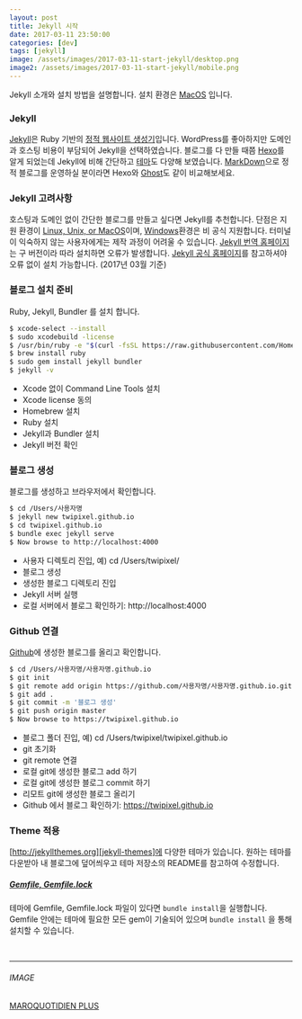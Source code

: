 ```yaml
---
layout: post
title: Jekyll 시작
date: 2017-03-11 23:50:00
categories: [dev]
tags: [jekyll]
image: /assets/images/2017-03-11-start-jekyll/desktop.png
image2: /assets/images/2017-03-11-start-jekyll/mobile.png
---
```


Jekyll 소개와 설치 방법을 설명합니다.
설치 환경은 [MacOS][jekyll-install-on-mac] 입니다.


### Jekyll

[Jekyll][jekyll-kr]은 Ruby 기반의
[정적 웹사이트 생성기][static-web-site-generator]입니다.
WordPress를 좋아하지만 도메인과 호스팅 비용이 부담되어 Jekyll을 선택하였습니다.
블로그를 다 만들 때쯤 [Hexo][hexo]를 알게 되었는데
Jekyll에 비해 간단하고 [테마][hexo-themes]도 다양해 보였습니다.
[MarkDown][markdown]으로 정적 블로그를 운영하실 분이라면 Hexo와 [Ghost][ghost]도 같이 비교해보세요.


### Jekyll 고려사항

호스팅과 도메인 없이 간단한 블로그를 만들고 싶다면 Jekyll를 추천합니다.
단점은 지원 환경이 [Linux, Unix, or MacOS][jekyll-installation]이며,
[Windows][jekyll-install-on-windows]환경은 비 공식 지원합니다.
터미널이 익숙하지 않는 사용자에게는 제작 과정이 어려울 수 있습니다.
[Jekyll 번역 홈페이지][jekyll-kr]는 구 버전이라 따라 설치하면 오류가 발생합니다.
[Jekyll 공식 홈페이지][jekyll-en]를 참고하셔야 오류 없이 설치 가능합니다. (2017년 03월 기준)


### 블로그 설치 준비

Ruby, Jekyll, Bundler 를 설치 합니다.

``` bash
$ xcode-select --install
$ sudo xcodebuild -license
$ /usr/bin/ruby -e "$(curl -fsSL https://raw.githubusercontent.com/Homebrew/install/master/install)"
$ brew install ruby
$ sudo gem install jekyll bundler
$ jekyll -v
```

- Xcode 없이 Command Line Tools 설치
- Xcode license 동의
- Homebrew 설치
- Ruby 설치
- Jekyll과 Bundler 설치
- Jekyll 버전 확인


### 블로그 생성

블로그를 생성하고 브라우저에서 확인합니다.

``` bash
$ cd /Users/사용자명
$ jekyll new twipixel.github.io
$ cd twipixel.github.io
$ bundle exec jekyll serve
$ Now browse to http://localhost:4000
```

- 사용자 디렉토리 진입, 예) cd /Users/twipixel/
- 블로그 생성
- 생성한 블로그 디렉토리 진입
- Jekyll 서버 실행
- 로컬 서버에서 블로그 확인하기: http://localhost:4000


### Github 연결

[Github][github]에 생성한 블로그를 올리고 확인합니다.

```bash
$ cd /Users/사용자명/사용자명.github.io
$ git init
$ git remote add origin https://github.com/사용자명/사용자명.github.io.git
$ git add .
$ git commit -m '블로그 생성'
$ git push origin master
$ Now browse to https://twipixel.github.io
```

- 블로그 폴더 진입, 예) cd /Users/twipixel/twipixel.github.io
- git 초기화
- git remote 연결
- 로컬 git에 생성한 블로그 add 하기
- 로컬 git에 생성한 블로그 commit 하기
- 리모트 git에 생성한 블로그 올리기
- Github 에서 블로그 확인하기: https://twipixel.github.io


### Theme 적용

[http://jekyllthemes.org][jekyll-themes]에 다양한 테마가 있습니다.
원하는 테마를 다운받아 내 블로그에 덮어씌우고 테마 저장소의 README를 참고하여 수정합니다.


##### [Gemfile, Gemfile.lock][bundler-site]

테마에 Gemfile, Gemfile.lock 파일이 있다면 `bundle install`을 실행합니다. Gemfile 안에는 테마에 필요한 모든 gem이 기술되어 있으며 `bundle install` 을 통해 설치할 수 있습니다.

<br>

---

###### IMAGE

[MAROQUOTIDIEN PLUS][image-from]


[jekyll-en]: https://jekyllrb.com
[jekyll-kr]: https://jekyllrb-ko.github.io
[jekyll-installation]: https://jekyllrb.com/docs/installation
[jekyll-install-on-mac]: http://jekyll.tips/jekyll-casts/install-jekyll-on-os-x
[jekyll-install-on-windows]: https://jekyllrb.com/docs/windows
[hexo]: https://hexo.io/ko
[hexo-themes]: https://hexo.io/themes
[ghost]: http://docs.ghost.org/ko
[github]: https://github.com
[jekyll-themes]: http://jekyllthemes.org
[markdown]: https://ko.wikipedia.org/wiki/%EB%A7%88%ED%81%AC%EB%8B%A4%EC%9A%B4
[static-web-site-generator]: http://zetawiki.com/wiki/%EC%A0%95%EC%A0%81_%EC%9B%B9%ED%8E%98%EC%9D%B4%EC%A7%80,_%EB%8F%99%EC%A0%81_%EC%9B%B9%ED%8E%98%EC%9D%B4%EC%A7%80
[bundler-site]: http://ruby-korea.github.io/bundler-site
[image-from]: https://unsplash.com/photos/EbgR1SZJ3Dg
